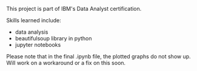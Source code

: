 This project is part of IBM's Data Analyst certification. 

Skills learned include: 
- data analysis
- beautifulsoup library in python
- jupyter notebooks

Please note that in the final .ipynb file, the plotted graphs do not show up. Will work on a workaround or a fix on this soon.
